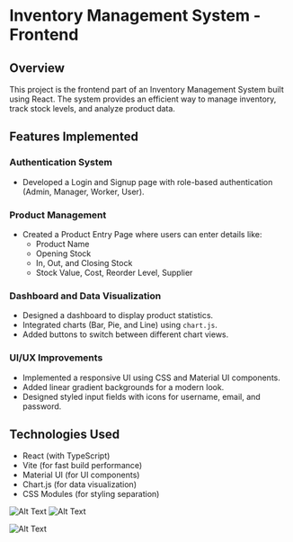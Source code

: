 # Inventory Management System - Frontend

## Overview
This project is the frontend part of an Inventory Management System built using React. The system provides an efficient way to manage inventory, track stock levels, and analyze product data.

## Features Implemented
### Authentication System
- Developed a Login and Signup page with role-based authentication (Admin, Manager, Worker, User).


###  Product Management
- Created a Product Entry Page where users can enter details like:
  - Product Name
  - Opening Stock
  - In, Out, and Closing Stock
  - Stock Value, Cost, Reorder Level, Supplier

###  Dashboard and Data Visualization
- Designed a dashboard to display product statistics.
- Integrated charts (Bar, Pie, and Line) using `chart.js`.
- Added buttons to switch between different chart views.

### UI/UX Improvements
- Implemented a responsive UI using CSS and Material UI components.
- Added linear gradient backgrounds for a modern look.
- Designed styled input fields with icons for username, email, and password.

## Technologies Used
- React (with TypeScript)
- Vite (for fast build performance)
- Material UI (for UI components)
- Chart.js (for data visualization)
- CSS Modules (for styling separation)

![Alt Text]( )
![Alt Text]()

![Alt Text]()






